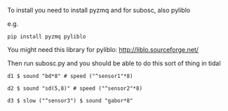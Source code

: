 To install you need to install pyzmq and for subosc, also pyliblo

e.g.

```
pip install pyzmq pyliblo
```

You might need this library for pyliblo:
http://liblo.sourceforge.net/

Then run subosc.py and you should be able to do this sort of thing in
tidal

```
d1 $ sound "bd*8" # speed ("^sensor1"*8)

d2 $ sound "sd(5,8)" # speed ("^sensor2"*8)

d3 $ slow ("^sensor3") $ sound "gabor*8"
```
